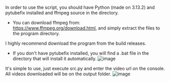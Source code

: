 In order to use the script, you should have Python (made on 3.13.2) and pytubefix installed and ffmpeg source in the directory.
- You can download ffmpeg from: https://www.ffmpeg.org/download.html, and simply extract the files to the program directory.

I highly recommend download the program from the build releases.
- If you don't have pytubefix installed, you will find a .bat file in the directory that will install it automatically.
![image](https://github.com/user-attachments/assets/beeb2693-a79b-4789-be50-f89210708e0c)


It's simple to use, just execute src.py and enter the video url on the console. All videos downloaded will be on the output folder.
![image](https://github.com/user-attachments/assets/4fe47020-b7dc-4e51-b4bf-32c6f0e76ff3)

